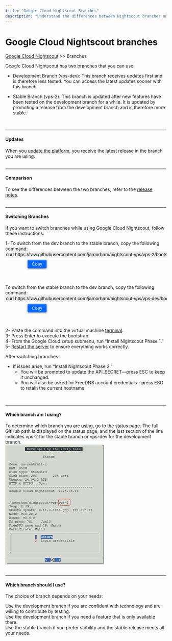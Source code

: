 ```yaml
---
title: "Google Cloud Nightscout Branches"
description: "Understand the differences between Nightscout branches on Google Cloud, how to switch between development (vps-dev) and stable (vps-2), and determine which one you’re currently using."
---
```


# Google Cloud Nightscout branches
[Google Cloud Nightscout](./GoogleCloud.md) >> Branches  
  
Google Cloud Nightscout has two branches that you can use:  
  
* Development Branch (vps-dev): This branch receives updates first and is therefore less tested. You can access the latest updates sooner with this branch.  
  
* Stable Branch (vps-2): This branch is updated after new features have been tested on the development branch for a while. It is updated by promoting a release from the development branch and is therefore more stable.  
<br/>  
  
---  
  
#### **Updates**  
When you [update the platform](./NS_SyncExecutables.md), you receive the latest release in the branch you are using.  
<br/>  
  
---  
  
#### **Comparison**  
To see the differences between the two branches, refer to the [release notes](./GC_ReleaseNotes.md).  
<br/>  
  
---  
    
#### **Switching Branches**  
If you want to switch branches while using Google Cloud Nightscout, follow these instructions:  

1- To switch from the dev branch to the stable branch, copy the following command:  
<input type="text" value="curl https://raw.githubusercontent.com/jamorham/nightscout-vps/vps-2/bootstrap.sh | bash" readonly  
       id="myInputText1"  
       style="border:none; color:#101010; background-color:#ededed; width:100%; font-size:15px">  
<button onclick="copyText('myInputText1', 'msg1')"   
        style="border: 1px solid #0066ff; color:#f0f0f0; background: linear-gradient(#0066ff, #0066ff); font-size:14px; font-weight:400; border-radius: 2px; margin-left:70px;  margin-top:8px; padding:4px 12px; display:inline-block; box-shadow: inset 0px 1px 0px rgba(255,255,255,.3), 0px 1px 5px rgba(0,0,0,.7);">Copy</button>  
<span id="msg1" style="margin-left:10px; color:green; display:none;">Copied!</span>  
<br/>  
To switch from the stable branch to the dev branch, copy the following command:  
<input type="text" value="curl https://raw.githubusercontent.com/jamorham/nightscout-vps/vps-dev/bootstrap.sh | bash" readonly  
       id="myInputText2"  
       style="border:none; color:#101010; background-color:#ededed; width:100%; font-size:15px">  
<button onclick="copyText('myInputText2', 'msg2')"   
        style="border: 1px solid #0066ff; color:#f0f0f0; background: linear-gradient(#0066ff, #0066ff); font-size:14px; font-weight:400; border-radius: 2px; margin-left:70px;  margin-top:8px; padding:4px 12px; display:inline-block; box-shadow: inset 0px 1px 0px rgba(255,255,255,.3), 0px 1px 5px rgba(0,0,0,.7);">Copy</button>  
<span id="msg2" style="margin-left:10px; color:green; display:none;">Copied!</span>  
<br/>  
  
2- Paste the command into the virtual machine [terminal](./Terminal.md).  
3- Press Enter to execute the bootstrap.  
4- From the Google Cloud setup submenu, run “Install Nightscout Phase 1.”  
5- [Restart the server](./Restart.md) to ensure everything works correctly.  
  
After switching branches:  
- If issues arise, run “Install Nightscout Phase 2.”  
  - You will be prompted to update the API_SECRET—press ESC to keep it unchanged.  
  - You will also be asked for FreeDNS account credentials—press ESC to retain the current hostname.  
<br/>  
  
---  
   
#### **Which branch am I using?**  
To determine which branch you are using, go to the status page. The full GitHub path is displayed on the status page, and the last section of the line indicates vps-2 for the stable branch or vps-dev for the development branch.   
![BranchFlag](./GCNS/images/BranchFlag.png)  
<br/>  
  
---  
  
#### **Which branch should I use?**  
The choice of branch depends on your needs:  
  
Use the development branch if you are confident with technology and are willing to contribute by testing.  
Use the development branch if you need a feature that is only available there.  
Use the stable branch if you prefer stability and the stable release meets all your needs.  
  
<script src="/xDrip/assets/js/copy.js"></script>  
